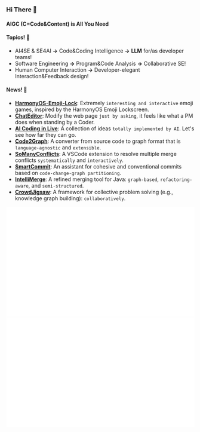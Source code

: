 ### Hi There 👋

#### AIGC (C=Code&Content) is All You Need

#### Topics! 🎲

- AI4SE & SE4AI **->** Code&Coding Intelligence **->** **LLM** for/as developer teams!
- Software Engineering **->** Program&Code Analysis **->** Collaborative SE!
- Human Computer Interaction **->** Developer-elegant Interaction&Feedback design!

#### News! 📯
- **[HarmonyOS-Emoji-Lock]**: Extremely `interesting and interactive` emoji games, inspired by the HarmonyOS Emoji Lockscreen.
- **[ChatEditor]**: Modify the web page `just by asking`, it feels like what a PM does when standing by a Coder.
- **[AI Coding in Live]**: A collection of ideas `totally implemented by AI`. Let's see how far they can go.
- **[Code2Graph]**: A converter from source code to graph format that is `language-agnostic` and `extensible`.
- **[SoManyConflicts]**: A VSCode extension to resolve multiple merge conflicts `systematically` and `interactively`.
- **[SmartCommit]**: An assistant for cohesive and conventional commits based on `code-change-graph partitioning`.
- **[IntelliMerge]**: A refined merging tool for Java: `graph-based`, `refactoring-aware`, and `semi-structured`.
- **[CrowdJigsaw]**: A framework for collective problem solving (e.g., knowledge graph building): `collaboratively`.

[ChatEditor]: https://github.com/Symbolk/ChatEditor
[AI Coding in Live]: https://github.com/Symbolk/aicoding.live
[Code2Graph]: https://github.com/Symbolk/Code2Graph
[SoManyConflicts]: https://github.com/Symbolk/somanyconflicts
[IntelliMerge]: https://github.com/Symbolk/IntelliMerge
[SmartCommit]: https://github.com/Symbolk/SmartCommit
[CrowdJigsaw]: https://github.com/Symbolk/CrowdJigsaw
[HarmonyOS-Emoji-Lock]: https://github.com/Symbolk/HarmonyOS-Emoji-Lock

![](https://github.com/Symbolk/github-stats/blob/master/generated/overview.svg)
![](https://github.com/Symbolk/github-stats/blob/master/generated/languages.svg)

<!--
**Symbolk/Symbolk** is a ✨ _special_ ✨ repository because its `README.md` (this file) appears on your GitHub profile.

- 🔭 I’m currently working on ...
- 🌱 I’m currently learning ...
- 👯 I’m looking to collaborate on ...
- 🤔 I’m looking for help with ...
- 💬 Ask me about ...
- 📫 How to reach me: ...
- 😄 Pronouns: ...
- ⚡ Fun fact: ...
-->
